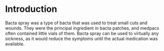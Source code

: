 # Introduction
Bacta spray was a type of bacta that was used to treat small cuts and wounds.
They were the principal ingredient in bacta patches, and medpacs often contained little vials of them.
Bacta spray can be used to virtually any sickness, as it would reduce the symptoms until the actual medication was available.